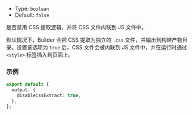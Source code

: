 - Type: `boolean`
- Default: `false`

是否禁用 CSS 提取逻辑，并将 CSS 文件内联到 JS 文件中。

默认情况下，Builder 会把 CSS 提取为独立的 `.css` 文件，并输出到构建产物目录。设置该选项为 `true` 后，CSS 文件会被内联到 JS 文件中，并在运行时通过 `<style>` 标签插入到页面上。

### 示例

```ts
export default {
  output: {
    disableCssExtract: true,
  },
};
```
